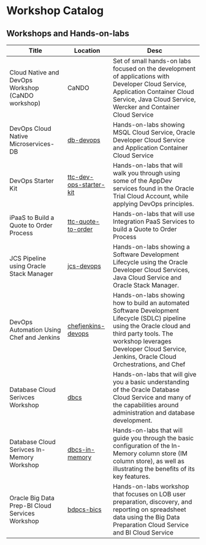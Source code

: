 # Workshop Catalog


## Workshops and Hands-on-labs

| Title | Location | Desc |
| ----- | -------- | ---- |
| Cloud Native and DevOps Workshop (CaNDO workshop) | CaNDO | Set of small hands-on labs focused on the development of applications with Developer Cloud Service, Application Container Cloud Service, Java Cloud Service, Wercker and Container Cloud Service |
| DevOps Cloud Native Microservices-DB | [db-devops](https://oracle.github.io/cloud-native-devops-workshop/db-devops/) | Hands-on-labs showing MSQL Cloud Service, Oracle Developer Cloud Service and Application Container Cloud Service |
| DevOps Starter Kit | [ttc-dev-ops-starter-kit](https://oracle.github.io/learning-library/workshops/ttc-dev-ops-starter-kit/) | Hands-on-labs that will walk you through using some of the AppDev services found in the Oracle Trial Cloud Account, while applying DevOps principles. |
| iPaaS to Build a Quote to Order Process | [ttc-quote-to-order](https://oracle.github.io/learning-library/workshops/ttc-quote-to-order/) | Hands-on-labs that will use Integration PaaS Services to build a Quote to Order Process |
| JCS Pipeline using Oracle Stack Manager | [jcs-devops](https://oracle.github.io/cloud-native-devops-workshop/jcs-devops/) | Hands-on-labs showing a Software Development Lifecycle using the Oracle Developer Cloud Services, Java Cloud Service and Oracle Stack Manager.|
| DevOps Automation Using Chef and Jenkins | [chefjenkins-devops](https://oracle.github.io/learning-library/workshops/chefjenkins-devops/) | Hands-on-labs showing how to build an automated Software Development Lifecycle (SDLC) pipeline using the Oracle cloud and third party tools. The workshop leverages Developer Cloud Service, Jenkins, Oracle Cloud Orchestrations, and Chef|
| Database Cloud Serivces Workshop | [dbcs](https://oracle.github.io/learning-library/workshops/dbcs/) | Hands-on-labs that will give you a basic understanding of the Oracle Database Cloud Service and many of the capabilities around administration and database development.|
| Database Cloud Serivces In-Memory Workshop | [dbcs-in-memory](./dbcs-in-memory/) | Hands-on-labs that will guide you through the basic configuration of the In-Memory column store (IM column store), as well as illustrating the benefits of its key features.|
|Oracle Big Data Prep-BI Cloud Services Workshop | [bdpcs-bics](./bdpcs-bics/) | Hands-on-labs workshop that focuses on LOB user preparation, discovery, and reporting on spreadsheet data using the Big Data Preparation Cloud Service and BI Cloud Service|
